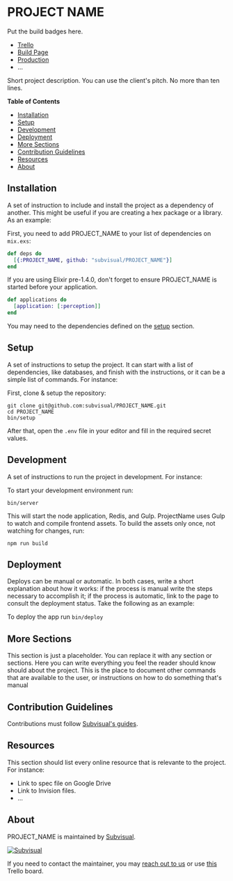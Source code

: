[trello]: https://trello.com/whatever
[build-page]: https://semaphore.com/whatever
[production]: https://link.to.production/

PROJECT NAME
============

Put the build badges here.

* [Trello][trello]
* [Build Page][build-page]
* [Production][production]
* ...

Short project description. You can use the client's pitch. No more than ten lines.

**Table of Contents**

* [Installation](#installation)
* [Setup](#setup)
* [Development](#development)
* [Deployment](#deployment)
* [More Sections](#more-sections)
* [Contribution Guidelines](#contribution-guidelines)
* [Resources](#resources)
* [About](#about)

Installation
------------

A set of instruction to include and install the project as a dependency of
another. This might be useful if you are creating a hex package or a library.
As an example:

First, you need to add PROJECT_NAME to your list of dependencies on `mix.exs`:


```elixir
def deps do
  [{:PROJECT_NAME, github: "subvisual/PROJECT_NAME"}]
end
```

If you are using Elixir pre-1.4.0, don't forget to ensure PROJECT_NAME is
started before your application.

```elixir
def applications do
  [application: [:perception]]
end
```

You may need to the dependencies defined on the [setup](#setup) section.

Setup
-----

A set of instructions to setup the project. It can start with a list of dependencies, like databases, and finish with the instructions, or it can be a simple list of commands. For instance:

First, clone & setup the repository:

```
git clone git@github.com:subvisual/PROJECT_NAME.git
cd PROJECT_NAME
bin/setup
```

After that, open the `.env` file in your editor and fill in the required secret values.

Development
-----------

A set of instructions to run the project in development. For instance:

To start your development environment run:

```
bin/server
```

This will start the node application, Redis, and Gulp.
ProjectName uses Gulp to watch and compile frontend assets.
To build the assets only once, not watching for changes, run:

```
npm run build
```

Deployment
----------

Deploys can be manual or automatic. In both cases, write a short explanation about how it works: if the process is manual write the steps necessary to accomplish it; if the process is automatic, link to the page to consult the deployment status. Take the following as an example:

To deploy the app run `bin/deploy`

More Sections
-------------

This section is just a placeholder. You can replace it with any section or sections. Here you can write everything you feel the reader should know should about the project. This is the place to document other commands that are available to the user, or instructions on how to do something that's manual

Contribution Guidelines
-----------------------

Contributions must follow [Subvisual's guides](https://github.com/subvisual/guides).

Resources
---------

This section should list every online resource that is relevante to the project. For instance:

* Link to spec file on Google Drive
* Link to Invision files.
* ...

About
-----

PROJECT_NAME is maintained by [Subvisual](http://subvisual.co).

[![Subvisual](https://raw.githubusercontent.com/subvisual/guides/master/github/templates/subvisual_logo_with_name.png)](http://subvisual.co)

If you need to contact the maintainer, you may <a href="mailto:contact@subvisual.co">reach out to us</a> or use [this](https://trello.com/b/svB6ZSce/areas-of-responsability-dris) Trello board.
